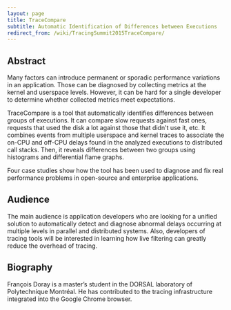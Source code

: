 ```yaml
---
layout: page
title: TraceCompare
subtitle: Automatic Identification of Differences between Executions
redirect_from: /wiki/TracingSummit2015TraceCompare/
---
```


## Abstract
Many factors can introduce permanent or sporadic performance variations in an application. Those can be diagnosed by collecting metrics at the kernel and userspace levels. However, it can be hard for a single developer to determine whether collected metrics meet expectations.

TraceCompare is a tool that automatically identifies differences between groups of executions. It can compare slow requests against fast ones, requests that used the disk a lot against those that didn't use it, etc. It combines events from multiple userspace and kernel traces to associate the on-CPU and off-CPU delays found in the analyzed executions to distributed call stacks. Then, it reveals differences between two groups using histograms and differential flame graphs.

Four case studies show how the tool has been used to diagnose and fix real performance problems in open-source and enterprise applications.

## Audience
The main audience is application developers who are looking for a unified solution to automatically detect and diagnose abnormal delays occurring at multiple levels in parallel and distributed systems­. Also, developers of tracing tools will be interested in learning how live filtering can greatly reduce the overhead of tracing.

## Biography
François Doray is a master’s student in the DORSAL laboratory of Polytechnique Montréal. He has contributed to the tracing infrastructure integrated into the Google Chrome browser.
